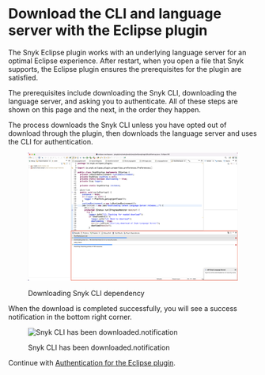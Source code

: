 # Download the CLI and language server with the Eclipse plugin

The Snyk Eclipse plugin works with an underlying language server for an optimal Eclipse experience. After restart, when you open a file that Snyk supports, the Eclipse plugin ensures the prerequisites for the plugin are satisfied.

The prerequisites include downloading the Snyk CLI, downloading the language server, and asking you to authenticate. All of these steps are shown on this page and the next, in the order they happen.

The process downloads the Snyk CLI unless you have opted out of download through the plugin, then downloads the language server and uses the CLI for authentication.

<figure><img src="../../../.gitbook/assets/Screenshot 2022-10-19 at 09.10.10.png" alt="Downloading Snyk CLI dependency"><figcaption><p>Downloading Snyk CLI dependency</p></figcaption></figure>

When the download is completed successfully, you will see a success notification in the bottom right corner.

<figure><img src="../../../.gitbook/assets/Screenshot 2022-10-19 at 09.10.23.png" alt="Snyk CLI has been downloaded.notification"><figcaption><p>Snyk CLI has been downloaded.notification</p></figcaption></figure>

Continue with [Authentication for the Eclipse plugin](https://docs.snyk.io/ide-tools/eclipse-plugin/authentication-for-the-eclipse-plugin).
